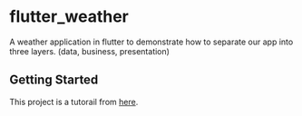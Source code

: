 # flutter_weather

A weather application in flutter to demonstrate how to separate our app into three layers. (data, business, presentation)

## Getting Started

This project is a tutorail from [here](https://bloclibrary.dev/#/flutterweathertutorial).